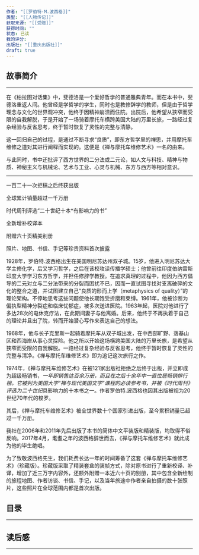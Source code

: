 ```yaml
---
作者: "[[罗伯特·M.波西格]]"
类型: "[[人物传记]]"
获取来源: "[[受赠]]"
获得时间: ""
状态: 已读
我的评分: 
出版社: "[[重庆出版社]]"
draft: true
---
```

## 故事简介
---
在《柏拉图对话集》中，斐德洛是一个爱好哲学的普通雅典青年。而在本书中，斐德洛重返人间。他曾经是学哲学的学生，同时也是教修辞学的教师，但是由于哲学理念与文化的世界观冲突，他终于因精神崩溃而住院。出院后，他希望从狭窄而受限的自我解脱，于是开始了一场骑着摩托车横跨美国大陆的万里长旅，一路经过复杂经验与反省思考，终于暂时恢复了灵性的完整与清静。

这一回归自己的过程，是通过不断寻求“良质”，即东方哲学里的禅思，并用摩托车维修之道对其进行阐释而实现的。这便是《禅与摩托车维修艺术》一名的由来。

与此同时，书中还批评了西方世界的二分法或二元论，如人文与科技、精神与物质、神秘主义与机械论、艺术与工业、心灵与机械、东方与西方等相对意识。

************************************

一百二十一次拒稿之后终获出版

全球累计销量超过一千万册

时代周刊评选“二十世纪十本*有影响力的书”

全新增补校译本

附赠六十页精美别册

照片、地图、书信、手记等珍贵资料首次披露

1928年，罗伯特.波西格出生在美国明尼苏达州双子城。15岁，他进入明尼苏达大学主修化学，后又学习哲学，之后在该校攻读传播学硕士；他曾前往印度伯纳雷斯印度大学学习东方哲学，并担任修辞学教授。在追求真理的过程中，他因为西方倡导的二元对立与二分法带来的分裂而困扰不已，因而一直试图寻找对支离破碎的文化的整合之道，并试图建立自己“良质的形而上学（metaphysics of quality）”的理论架构。不停地思考这些问题使他长期饱受折磨和束缚。1961年，他被诊断为偏执型精神分裂症和临床忧郁症，被多次送进医院。1963年起，医院对他进行了多达28次的电休克疗法，在此期间妻子与他离婚。后来，他终于不再执着于自己的理论并且出了院，转而开始潜心写作来表达自己的想法。

1968年，他与长子克里斯一起骑着摩托车从双子城出发，在中西部旷野、落基山区和西海岸从事心灵探险。他之所以开始这场横跨美国大陆的万里长旅，是希望从狭窄而受限的自我解脱。一路经过复杂经验与反省思考，他终于暂时恢复了灵性的完整与清净。《禅与摩托车维修艺术》即为追记这次旅行之作。

1974年，《禅与摩托车维修艺术》在被121家出版社拒绝之后终于出版，并立即成为超级畅销书，*一年即销售达百余万册，而且在之后十余年中一直位居畅销排行榜。它被列为美国大学“禅与现代美国文学”课程的必读参考书，并被《时代周刊》评选为二十世纪*具影响力的十本书之一。作者罗伯特.波西格也因其出版被视为20世纪70年代的梭罗。

其后，《禅与摩托车维修艺术》被全世界数十个国家引进出版，至今累积销量已超过一千万册。

我社在2006年和2011年先后出版了本书的简体中文平装版和精装版，均取得不俗反响。2017年4月，耄耋之年的波西格辞世而去，《禅与摩托车维修艺术》就此成为他的毕生绝唱。

为了致敬波西格先生，我们耗费长达一年的时间筹备了这套《禅与摩托车维修艺术》（珍藏版）。珍藏版采取了精装套盒的装帧方式，除对原书进行了重新校译、补译，增加了近三万字内容外，还额外附赠一本近六十页的别册，其中包含全新绘制的旅程地图、作者访谈、书信、手记，以及当年旅途中作者亲自拍摄的数十张照片，这些照片在全球范围内都是首次出版。
## 目录
---


## 读后感
---
